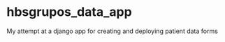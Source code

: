 hbsgrupos_data_app
==================

My attempt at a django app for creating and deploying patient data forms
